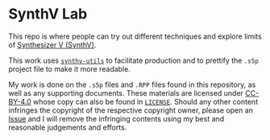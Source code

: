 # SynthV Lab

This repo is where people can try out different techniques and explore limits of [Synthesizer V (SynthV)](https://synthesizerv.com/).

This work uses [`synthv-utils`](https://github.com/iluminar-yi/synthv-utils) to facilitate production and
to prettify the `.s5p` project file to make it more readable.

My work is done on the `.s5p` files and `.RPP` files found in this repository,
as well as any supporting documents. These materials are licensed under [CC-BY-4.0](https://creativecommons.org/licenses/by-sa/4.0/)
whose copy can also be found in [`LICENSE`](/LICENSE). Should any other content infringes the copyright of the respective copyright owner,
please open an [Issue](https://github.com/iluminar-yi/synthv-lab/issues) and I will remove the 
infringing contents using my best and reasonable judgements and efforts.
